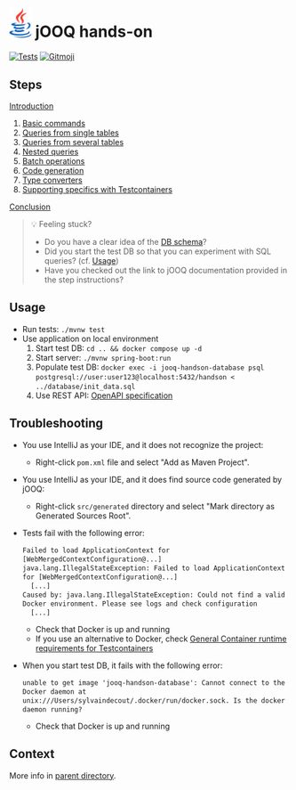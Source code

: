# <img src="../doc/images/logo_java.png" width="40px"> jOOQ hands-on

[![Tests](https://github.com/sylvaindecout/jooq-handson/actions/workflows/maven.yml/badge.svg?branch=main)](https://github.com/sylvaindecout/jooq-handson/actions/workflows/maven.yml) [![Gitmoji](https://img.shields.io/badge/gitmoji-%20%F0%9F%98%9C%20%F0%9F%98%8D-FFDD67.svg)](https://gitmoji.dev)

## Steps

[Introduction](../doc/intro.md)

1. [Basic commands](src/main/java/fr/sdecout/handson/persistence/library/DbLibraryAdapter.java)
2. [Queries from single tables](src/main/java/fr/sdecout/handson/persistence/library/DbLibraryAdapter.java)
3. [Queries from several tables](src/main/java/fr/sdecout/handson/persistence/library/DbLibraryAdapter.java)
4. [Nested queries](src/main/java/fr/sdecout/handson/persistence/book/DbBookAdapter.java)
5. [Batch operations](src/main/java/fr/sdecout/handson/persistence/book/DbBookAdapter.java)
6. [Code generation](src/main/java/fr/sdecout/handson/rest/shared/BookField.java)
7. [Type converters](src/main/java/fr/sdecout/handson/persistence/converters/IsbnConverter.java)
8. [Supporting specifics with Testcontainers](src/main/java/fr/sdecout/handson/rest/shared/AddressField.java)

[Conclusion](../doc/conclusion.md)

> 💡 Feeling stuck?
> * Do you have a clear idea of the [DB schema](../README.md#db-schema)?
> * Did you start the test DB so that you can experiment with SQL queries? (cf. [Usage](#usage))
> * Have you checked out the link to jOOQ documentation provided in the step instructions?

## Usage

* Run tests: `./mvnw test`
* Use application on local environment
  1. Start test DB: `cd .. && docker compose up -d`
  2. Start server: `./mvnw spring-boot:run`
  3. Populate test DB: `docker exec -i jooq-handson-database psql postgresql://user:user123@localhost:5432/handson < ../database/init_data.sql`
  4. Use REST API: [OpenAPI specification](../openapi.yml)

## Troubleshooting

* You use IntelliJ as your IDE, and it does not recognize the project:
  * Right-click `pom.xml` file and select "Add as Maven Project".

* You use IntelliJ as your IDE, and it does find source code generated by jOOQ:
  * Right-click `src/generated` directory and select "Mark directory as Generated Sources Root". 

* Tests fail with the following error:
  ```
  Failed to load ApplicationContext for [WebMergedContextConfiguration@...]
  java.lang.IllegalStateException: Failed to load ApplicationContext for [WebMergedContextConfiguration@...]
    [...]
  Caused by: java.lang.IllegalStateException: Could not find a valid Docker environment. Please see logs and check configuration
    [...]
  ```
  * Check that Docker is up and running
  * If you use an alternative to Docker, check [General Container runtime requirements for Testcontainers](https://java.testcontainers.org/supported_docker_environment/)

* When you start test DB, it fails with the following error:
  ```
  unable to get image 'jooq-handson-database': Cannot connect to the Docker daemon at unix:///Users/sylvaindecout/.docker/run/docker.sock. Is the docker daemon running?
  ```
  * Check that Docker is up and running

## Context

More info in [parent directory](../README.md).
